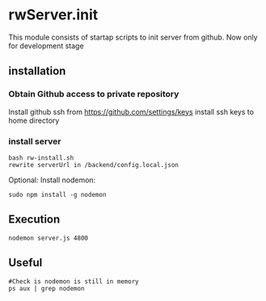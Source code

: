 # rwServer.init

This module consists of startap scripts to init server from github.
Now only for development stage

## installation
### Obtain Github access to private repository
Install github ssh from https://github.com/settings/keys
install ssh keys to home directory

### install server
```
bash rw-install.sh
rewrite serverUrl in /backend/config.local.json
```

Optional: Install nodemon:

```
sudo npm install -g nodemon
```

## Execution

```
nodemon server.js 4800
```

## Useful

```
#Check is nodemon is still in memory
ps aux | grep nodemon
```
